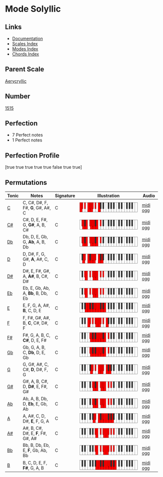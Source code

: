 # Mode Solyllic

## Links

- [Documentation](index.md)
- [Scales Index](Scales.md)
- [Modes Index](Modes.md)
- [Chords Index](Chords.md)

## Parent Scale

[Aerycryllic](ScaleAerycryllic.md)

## Number

[1515](https://ianring.com/musictheory/scales/1515)

## Perfection

- 7 Perfect notes
- 1 Perfect notes

## Perfection Profile

[true true true true true false true true]

## Permutations

| Tonic | Notes | Signature | Illustration | Audio |
|-------|-------|-----------|--------------|-------|
| [C](ModeCNaturalSolyllic.md) | C, C#, D#, F, F#, **G**, G#, A#, C | C | ![CNaturalSolyllic](ModeCNaturalSolyllic.png) | [midi](ModeCNaturalSolyllic.mid) [ogg](ModeCNaturalSolyllic.ogg) |
| [C#](ModeCSharpSolyllic.md) | C#, D, E, F#, G, **G#**, A, B, C# | C | ![CSharpSolyllic](ModeCSharpSolyllic.png) | [midi](ModeCSharpSolyllic.mid) [ogg](ModeCSharpSolyllic.ogg) |
| [Db](ModeDFlatSolyllic.md) | Db, D, E, Gb, G, **Ab**, A, B, Db | C | ![DFlatSolyllic](ModeDFlatSolyllic.png) | [midi](ModeDFlatSolyllic.mid) [ogg](ModeDFlatSolyllic.ogg) |
| [D](ModeDNaturalSolyllic.md) | D, D#, F, G, G#, **A**, A#, C, D | C | ![DNaturalSolyllic](ModeDNaturalSolyllic.png) | [midi](ModeDNaturalSolyllic.mid) [ogg](ModeDNaturalSolyllic.ogg) |
| [D#](ModeDSharpSolyllic.md) | D#, E, F#, G#, A, **A#**, B, C#, D# | C | ![DSharpSolyllic](ModeDSharpSolyllic.png) | [midi](ModeDSharpSolyllic.mid) [ogg](ModeDSharpSolyllic.ogg) |
| [Eb](ModeEFlatSolyllic.md) | Eb, E, Gb, Ab, A, **Bb**, B, Db, Eb | C | ![EFlatSolyllic](ModeEFlatSolyllic.png) | [midi](ModeEFlatSolyllic.mid) [ogg](ModeEFlatSolyllic.ogg) |
| [E](ModeENaturalSolyllic.md) | E, F, G, A, A#, **B**, C, D, E | C | ![ENaturalSolyllic](ModeENaturalSolyllic.png) | [midi](ModeENaturalSolyllic.mid) [ogg](ModeENaturalSolyllic.ogg) |
| [F](ModeFNaturalSolyllic.md) | F, F#, G#, A#, B, **C**, C#, D#, F | C | ![FNaturalSolyllic](ModeFNaturalSolyllic.png) | [midi](ModeFNaturalSolyllic.mid) [ogg](ModeFNaturalSolyllic.ogg) |
| [F#](ModeFSharpSolyllic.md) | F#, G, A, B, C, **C#**, D, E, F# | C | ![FSharpSolyllic](ModeFSharpSolyllic.png) | [midi](ModeFSharpSolyllic.mid) [ogg](ModeFSharpSolyllic.ogg) |
| [Gb](ModeGFlatSolyllic.md) | Gb, G, A, B, C, **Db**, D, E, Gb | C | ![GFlatSolyllic](ModeGFlatSolyllic.png) | [midi](ModeGFlatSolyllic.mid) [ogg](ModeGFlatSolyllic.ogg) |
| [G](ModeGNaturalSolyllic.md) | G, G#, A#, C, C#, **D**, D#, F, G | C | ![GNaturalSolyllic](ModeGNaturalSolyllic.png) | [midi](ModeGNaturalSolyllic.mid) [ogg](ModeGNaturalSolyllic.ogg) |
| [G#](ModeGSharpSolyllic.md) | G#, A, B, C#, D, **D#**, E, F#, G# | C | ![GSharpSolyllic](ModeGSharpSolyllic.png) | [midi](ModeGSharpSolyllic.mid) [ogg](ModeGSharpSolyllic.ogg) |
| [Ab](ModeAFlatSolyllic.md) | Ab, A, B, Db, D, **Eb**, E, Gb, Ab | C | ![AFlatSolyllic](ModeAFlatSolyllic.png) | [midi](ModeAFlatSolyllic.mid) [ogg](ModeAFlatSolyllic.ogg) |
| [A](ModeANaturalSolyllic.md) | A, A#, C, D, D#, **E**, F, G, A | C | ![ANaturalSolyllic](ModeANaturalSolyllic.png) | [midi](ModeANaturalSolyllic.mid) [ogg](ModeANaturalSolyllic.ogg) |
| [A#](ModeASharpSolyllic.md) | A#, B, C#, D#, E, **F**, F#, G#, A# | C | ![ASharpSolyllic](ModeASharpSolyllic.png) | [midi](ModeASharpSolyllic.mid) [ogg](ModeASharpSolyllic.ogg) |
| [Bb](ModeBFlatSolyllic.md) | Bb, B, Db, Eb, E, **F**, Gb, Ab, Bb | C | ![BFlatSolyllic](ModeBFlatSolyllic.png) | [midi](ModeBFlatSolyllic.mid) [ogg](ModeBFlatSolyllic.ogg) |
| [B](ModeBNaturalSolyllic.md) | B, C, D, E, F, **F#**, G, A, B | C | ![BNaturalSolyllic](ModeBNaturalSolyllic.png) | [midi](ModeBNaturalSolyllic.mid) [ogg](ModeBNaturalSolyllic.ogg) |
